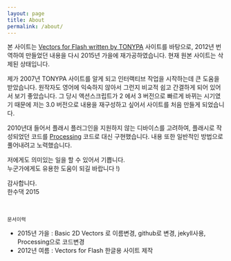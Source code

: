 ```yaml
---
layout: page
title: About
permalink: /about/
---
```


본 사이트는 [Vectors for Flash written by TONYPA](http://www.tonypa.pri.ee/vectors) 사이트를 바탕으로, 2012년 번역하여 만들었던 내용을 다시 2015년 가을에 재가공하였습니다. 현재 원본 사이트는 삭제된 상태입니다.

제가 2007년 TONYPA 사이트를 알게 되고 인터랙티브 작업을 시작하는데 큰 도움을 받았습니다. 원작자도 영어에 익숙하지 않아서 그런지 비교적 쉽고 간결하게 되어 있어서 보기 좋았습니다. 그 당시 액션스크립트가 2 에서 3 버전으로 빠르게 바뀌는 시기였기 때문에 저는 3.0 버전으로 내용을 재구성하고 싶어서 사이트를 처음 만들게 되었습니다.

2010년대 들어서 플래시 플러그인을 지원하지 않는 디바이스를 고려하여, 플래시로 작성되었던 코드를 [Processing](https://processing.org) 코드로 대신 구현했습니다. 내용 또한 일반적인 방법으로 풀어내려고 노력했습니다.

저에게도 의미있는 일을 할 수 있어서 기쁩니다.<br>
누군가에게도 유용한 도움이 되길 바랍니다 !)

감사합니다.<br>
한수댁 2015

<br>

<small>문서이력</small>

- 2015년 가을 : Basic 2D Vectors 로 이름변경, github로 변경, jekyll사용, Processing으로 코드변경
- 2012년 여름 : Vectors for Flash 한글용 사이트 제작